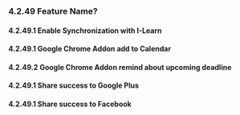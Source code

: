 ### 4.2.49 Feature Name?




#### 4.2.49.1 Enable Synchronization with I-Learn




#### 4.2.49.1 Google Chrome Addon add to Calendar




#### 4.2.49.2 Google Chrome Addon remind about upcoming deadline




#### 4.2.49.1 Share success to Google Plus




#### 4.2.49.1 Share success to Facebook




